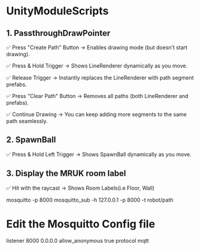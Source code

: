 # UnityModuleScripts

## 1. PassthroughDrawPointer

✅ Press "Create Path" Button → Enables drawing mode (but doesn’t start drawing).

✅ Press & Hold Trigger → Shows LineRenderer dynamically as you move.

✅ Release Trigger → Instantly replaces the LineRenderer with path segment prefabs.

✅ Press "Clear Path" Button → Removes all paths (both LineRenderer and prefabs).

✅ Continue Drawing → You can keep adding more segments to the same path seamlessly.



## 2. SpawnBall

✅ Press & Hold Left Trigger → Shows SpawnBall dynamically as you move.

## 3. Display the MRUK room label
✅ Hit with the raycast → Shows Room Labels(i.e Floor, Wall)

mosquitto -p 8000
mosquitto_sub -h 127.0.0.1 -p 8000 -t robot/path
# Edit the Mosquitto Config file 
listener 8000 0.0.0.0
allow_anonymous true
protocol mqtt
